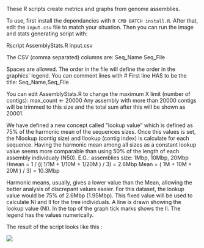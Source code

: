 These R scripts create metrics and graphs from genome assemblies.

To use, first install the dependancies with `R CMD BATCH install.R`.
After that, edit the `input.csv` file to match your situation.
Then you can run the image and stats generating script with:

Rscript AssemblyStats.R input.csv



The CSV (comma separated) columns are:
Seq_Name Seq_File

Spaces are allowed.
The order in the file will define the order in the graphics' legend.
You can comment lines with #
First line HAS to be the title:
Seq_Name,Seq_File


You can edit AssemblyStats.R to change the maximum X limit (number of contigs):
max_count <- 20000
Any assembly with more than 20000 contigs will be trimmed to this size and the total sum after this will be shown as 20001.

We have defined a new concept called "lookup value" which is defined as 75% of the harmonic mean of the sequences sizes. Once this values is set, the Nlookup (contig size) and Ilookup (contig index) is calculate for each sequence. Having the harmonic mean among all sizes as a constant lookup value seems more comparable than using 50% of the length of each assembly individualy (N50).
E.G.: assemblies size: 1Mbp, 10Mbp, 20Mbp
Hmean = 1 / (( 1/1M + 1/10M + 1/20M ) / 3) =  2.6Mbp
Mean  =      (   1M +   10M +   20M ) / 3) = 10.3Mbp

Harmonic means, usually, gives a lower value than the Mean, allowing the better analysis of discrepant values easier.
For this dataset, the lookup value would be 75% of 2.6Mbp (1.95Mbp). This fixed value will be used to calculate Nl and Il for the tree individuals.
A line is drawn showing the lookup value (Nl). In the top of the graph tick marks shows the Il. The legend has the values numerically.

The result of the script looks like this :

<img src="https://raw.github.com/jvhaarst/A50-plot/master/input.csv.png" href="https://raw.github.com/jvhaarst/A50-plot/master/input.csv.png"/>
